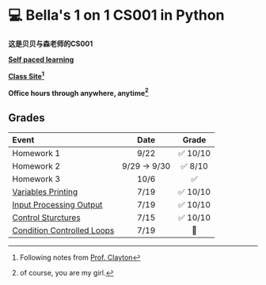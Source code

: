 # :computer: Bella's 1 on 1 CS001 in Python

**这是贝贝与森老师的CS001**

**[Self paced learning](https://cs.nyu.edu/elearning/CSCI_UA_0002/index.php)**  

**[Class Site](https://cs.nyu.edu/courses/spring25/CSCI-UA.0002-006/notes/)[^1]**

**Office hours through anywhere, anytime[^2]** 


## Grades
<!-- :black_square_button:  -->
| Event                                                                                                                      |     Date     |          Grade           |
| :------------------------------------------------------------------------------------------------------------------------- | :----------: | :----------------------: |
| Homework 1                                                                                                                 |     9/22     | :white_check_mark: 10/10 |
| Homework 2                                                                                                                 | 9/29 -> 9/30 | :white_check_mark: 8/10  |
| Homework 3                                                                                                                 |     10/6     |    :white_check_mark:    |
| [Variables Printing](https://cs.nyu.edu/courses/spring25/CSCI-UA.0002-006/assignments/variables-printing/)                 |     7/19     | :white_check_mark: 10/10 |
| [Input Processing Output](https://cs.nyu.edu/courses/spring25/CSCI-UA.0002-006/assignments/input-processing-output/)       |     7/19     | :white_check_mark: 10/10 |
| [Control Sturctures](https://cs.nyu.edu/courses/spring25/CSCI-UA.0002-006/assignments/control-structures/)                 |     7/15     | :white_check_mark: 10/10 |
| [Condition Controlled Loops](https://cs.nyu.edu/courses/spring25/CSCI-UA.0002-006/assignments/condition-controlled-loops/) |     7/19     |  :black_square_button:   |

[^1]: Following notes from [Prof. Clayton](https://cs.nyu.edu/~jclayton/)
[^2]: of course, you are my girl.
